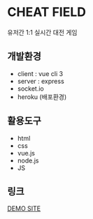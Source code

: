 # CHEAT FIELD

유저간 1:1 실시간 대전 게임


## 개발환경
- client : vue cli 3
- server : express 
- socket.io
- heroku (배포환경)

## 활용도구
- html
- css
- vue.js
- node.js
- JS

## 링크
[DEMO SITE](https://kimkwanjs.herokuapp.com/)
